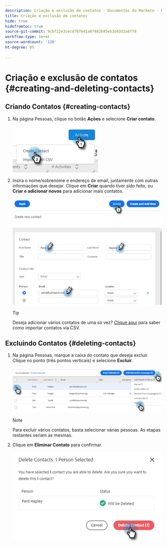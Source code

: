 ```yaml
---
description: Criação e exclusão de contatos - Documentos do Marketo - Documentação do produto
title: Criação e exclusão de contatos
hide: true
hidefromtoc: true
source-git-commit: 9cbf22e3cecd707641a87482b95eb3d43d3a8f78
workflow-type: tm+mt
source-wordcount: '120'
ht-degree: 0%

---
```


# Criação e exclusão de contatos {#creating-and-deleting-contacts}

## Criando Contatos {#creating-contacts}

1. Na página Pessoas, clique no botão **Ações** e selecione **Criar contato**.

   ![](assets/creating-and-deleting-contacts-1.png)

1. Insira o nome/sobrenome e endereço de email, juntamente com outras informações que desejar. Clique em **Criar** quando tiver sido feito, ou **Criar e adicionar novos** para adicionar mais contatos.

   ![](assets/creating-and-deleting-contacts-2.png)

   >[!TIP]
   >
   >Deseja adicionar vários contatos de uma só vez? [Clique aqui](/help/marketo/product-docs/marketo-sales-insight/actions/people/managing-contacts/import-contacts-via-csv.md) para saber como importar contatos via CSV.

## Excluindo Contatos {#deleting-contacts}

1. Na página Pessoas, marque a caixa do contato que deseja excluir. Clique no ponto (três pontos verticais) e selecione **Excluir**.

   ![](assets/creating-and-deleting-contacts-3.png)

   >[!NOTE]
   >
   >Para excluir vários contatos, basta selecionar várias pessoas. As etapas restantes seriam as mesmas.

1. Clique em **Eliminar Contato** para confirmar.

   ![](assets/creating-and-deleting-contacts-4.png)
